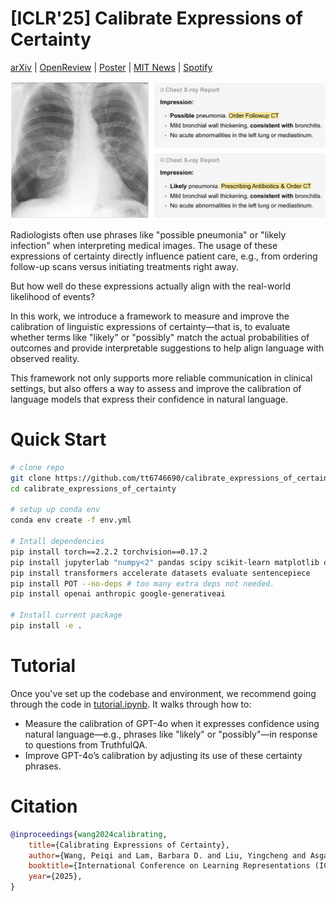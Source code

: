 # [ICLR'25] Calibrate Expressions of Certainty


[arXiv](https://arxiv.org/abs/2410.04315) | [OpenReview](https://openreview.net/forum?id=dNunnVB4W6) | [Poster](https://people.csail.mit.edu/wpq/data/poster_iclr2025.pdf) | [MIT News](https://news.mit.edu/2025/new-method-assesses-and-improves-reliability-radiologists-diagnostic-reports-0404) | [Spotify](https://spotifycreators-web.app.link/e/aZZ0f7UfOSb)


![](assets/teaser.png)


Radiologists often use phrases like "possible pneumonia" or "likely infection" when interpreting medical images. The usage of these expressions of certainty directly influence patient care, e.g., from ordering follow-up scans versus initiating treatments right away. 

But how well do these expressions actually align with the real-world likelihood of events?

In this work, we introduce a framework to measure and improve the calibration of linguistic expressions of certainty—that is, to evaluate whether terms like "likely" or "possibly" match the actual probabilities of outcomes and provide interpretable suggestions to help align language with observed reality.

This framework not only supports more reliable communication in clinical settings, but also offers a way to assess and improve the calibration of language models that express their confidence in natural language.



# Quick Start


```sh
# clone repo
git clone https://github.com/tt6746690/calibrate_expressions_of_certainty.git
cd calibrate_expressions_of_certainty

# setup up conda env
conda env create -f env.yml

# Intall dependencies
pip install torch==2.2.2 torchvision==0.17.2
pip install jupyterlab "numpy<2" pandas scipy scikit-learn matplotlib omegaconf tabulate
pip install transformers accelerate datasets evaluate sentencepiece
pip install POT --no-deps # too many extra deps not needed.
pip install openai anthropic google-generativeai

# Install current package
pip install -e .
```


# Tutorial

Once you've set up the codebase and environment, we recommend going through the code in [tutorial.ipynb](https://github.com/tt6746690/calibrate_expressions_of_certainty/tutorial.ipynb). It walks through how to:
- Measure the calibration of GPT-4o when it expresses confidence using natural language—e.g., phrases like "likely" or "possibly"—in response to questions from TruthfulQA.
- Improve GPT-4o’s calibration by adjusting its use of these certainty phrases.


# Citation

```bibtex
@inproceedings{wang2024calibrating,
    title={Calibrating Expressions of Certainty},
    author={Wang, Peiqi and Lam, Barbara D. and Liu, Yingcheng and Asgari-Targhi, Ameneh and Panda, Rameswar and Wells, William M. and Kapur, Tina and Golland, Polina},
    booktitle={International Conference on Learning Representations (ICLR)},
    year={2025},
}
```

